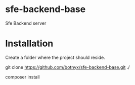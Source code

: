 # sfe-backend-base
Sfe Backend server


# Installation

Create a folder where the project should reside.

git clone https://github.com/botnyx/sfe-backend-base.git ./

composer install

